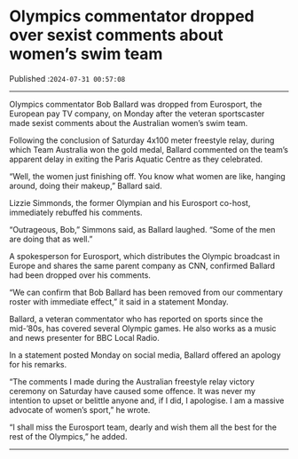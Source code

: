 # Olympics commentator dropped over sexist comments about women’s swim team

Published :`2024-07-31 00:57:08`

---

Olympics commentator Bob Ballard was dropped from Eurosport, the European pay TV company, on Monday after the veteran sportscaster made sexist comments about the Australian women’s swim team.

Following the conclusion of Saturday 4x100 meter freestyle relay, during which Team Australia won the gold medal, Ballard commented on the team’s apparent delay in exiting the Paris Aquatic Centre as they celebrated.

“Well, the women just finishing off. You know what women are like, hanging around, doing their makeup,” Ballard said.

Lizzie Simmonds, the former Olympian and his Eurosport co-host, immediately rebuffed his comments.

“Outrageous, Bob,” Simmons said, as Ballard laughed. “Some of the men are doing that as well.”

A spokesperson for Eurosport, which distributes the Olympic broadcast in Europe and shares the same parent company as CNN, confirmed Ballard had been dropped over his comments.

“We can confirm that Bob Ballard has been removed from our commentary roster with immediate effect,” it said in a statement Monday.

Ballard, a veteran commentator who has reported on sports since the mid-’80s, has covered several Olympic games. He also works as a music and news presenter for BBC Local Radio.

In a statement posted Monday on social media, Ballard offered an apology for his remarks.

“The comments I made during the Australian freestyle relay victory ceremony on Saturday have caused some offence. It was never my intention to upset or belittle anyone and, if I did, I apologise. I am a massive advocate of women’s sport,” he wrote.

“I shall miss the Eurosport team, dearly and wish them all the best for the rest of the Olympics,” he added.

---

